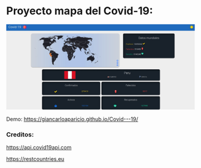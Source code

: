 # Proyecto mapa del Covid-19:

![Map](./map.jpg)

Demo: https://giancarloaparicio.github.io/Covid---19/

### Creditos:

<https://api.covid19api.com>

<https://restcountries.eu>
